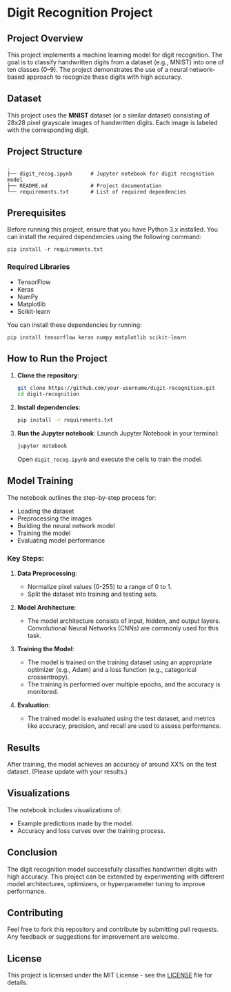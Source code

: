 
# Digit Recognition Project

## Project Overview

This project implements a machine learning model for digit recognition. The goal is to classify handwritten digits from a dataset (e.g., MNIST) into one of ten classes (0–9). The project demonstrates the use of a neural network-based approach to recognize these digits with high accuracy.

## Dataset

This project uses the **MNIST** dataset (or a similar dataset) consisting of 28x28 pixel grayscale images of handwritten digits. Each image is labeled with the corresponding digit.

## Project Structure

```
.
├── digit_recog.ipynb      # Jupyter notebook for digit recognition model
├── README.md              # Project documentation
└── requirements.txt       # List of required dependencies
```

## Prerequisites

Before running this project, ensure that you have Python 3.x installed. You can install the required dependencies using the following command:

```
pip install -r requirements.txt
```

### Required Libraries

- TensorFlow
- Keras
- NumPy
- Matplotlib
- Scikit-learn

You can install these dependencies by running:

```
pip install tensorflow keras numpy matplotlib scikit-learn
```

## How to Run the Project

1. **Clone the repository**:
   ```bash
   git clone https://github.com/your-username/digit-recognition.git
   cd digit-recognition
   ```

2. **Install dependencies**:
   ```bash
   pip install -r requirements.txt
   ```

3. **Run the Jupyter notebook**:
   Launch Jupyter Notebook in your terminal:
   ```bash
   jupyter notebook
   ```
   Open `digit_recog.ipynb` and execute the cells to train the model.

## Model Training

The notebook outlines the step-by-step process for:

- Loading the dataset
- Preprocessing the images
- Building the neural network model
- Training the model
- Evaluating model performance

### Key Steps:

1. **Data Preprocessing**: 
   - Normalize pixel values (0-255) to a range of 0 to 1.
   - Split the dataset into training and testing sets.

2. **Model Architecture**:
   - The model architecture consists of input, hidden, and output layers. Convolutional Neural Networks (CNNs) are commonly used for this task.

3. **Training the Model**:
   - The model is trained on the training dataset using an appropriate optimizer (e.g., Adam) and a loss function (e.g., categorical crossentropy).
   - The training is performed over multiple epochs, and the accuracy is monitored.

4. **Evaluation**:
   - The trained model is evaluated using the test dataset, and metrics like accuracy, precision, and recall are used to assess performance.

## Results

After training, the model achieves an accuracy of around XX% on the test dataset. (Please update with your results.)

## Visualizations

The notebook includes visualizations of:

- Example predictions made by the model.
- Accuracy and loss curves over the training process.

## Conclusion

The digit recognition model successfully classifies handwritten digits with high accuracy. This project can be extended by experimenting with different model architectures, optimizers, or hyperparameter tuning to improve performance.

## Contributing

Feel free to fork this repository and contribute by submitting pull requests. Any feedback or suggestions for improvement are welcome.

## License

This project is licensed under the MIT License - see the [LICENSE](LICENSE) file for details.
